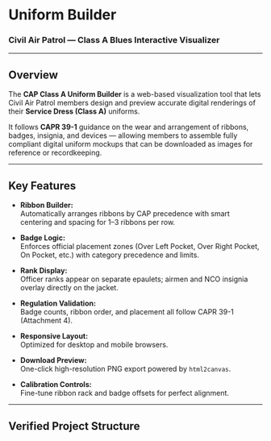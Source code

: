 # Uniform Builder  

### Civil Air Patrol — Class A Blues Interactive Visualizer  

---

## Overview  
The **CAP Class A Uniform Builder** is a web-based visualization tool that lets Civil Air Patrol members design and preview accurate digital renderings of their **Service Dress (Class A)** uniforms.  

It follows **CAPR 39-1** guidance on the wear and arrangement of ribbons, badges, insignia, and devices — allowing members to assemble fully compliant digital uniform mockups that can be downloaded as images for reference or recordkeeping.  

---

## Key Features  

- **Ribbon Builder:**  
  Automatically arranges ribbons by CAP precedence with smart centering and spacing for 1–3 ribbons per row.  

- **Badge Logic:**  
  Enforces official placement zones (Over Left Pocket, Over Right Pocket, On Pocket, etc.) with category precedence and limits.  

- **Rank Display:**  
  Officer ranks appear on separate epaulets; airmen and NCO insignia overlay directly on the jacket.  

- **Regulation Validation:**  
  Badge counts, ribbon order, and placement all follow CAPR 39-1 (Attachment 4).  

- **Responsive Layout:**  
  Optimized for desktop and mobile browsers.  

- **Download Preview:**  
  One-click high-resolution PNG export powered by `html2canvas`.  

- **Calibration Controls:**  
  Fine-tune ribbon rack and badge offsets for perfect alignment.  

---

## Verified Project Structure  


